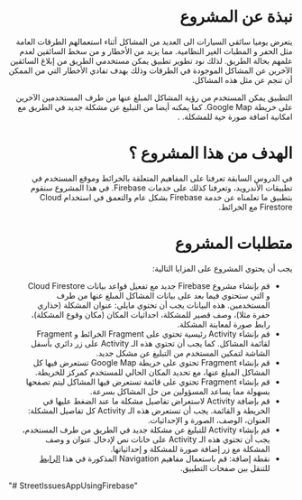 # <div dir="rtl">نبذة عن المشروع</div>
<div dir="rtl">يتعرض يوميا سائقي السيارات الى العديد من المشاكل أثناء استعمالهم الطرقات العامة مثل الحفر و المطبات الغير النظامية. مما يزيد من الأخطار و من سخط السائقين لعدم علمهم بحالة الطريق. لذلك نود تطوير تطبيق يمكن مستخدمي الطريق من إبلاغ السائقين الآخرين عن المشاكل الموجودة في الطرقات وذلك بهدف تفادي الأخطار التي من الممكن أن تنجم عن مثل هذه المشاكل.

التطبيق يمكن المستخدم من رؤية المشاكل المبلغ عنها من طرف المستخدمين الآخرين على خريطة Google Map. كما يمكنه أيضا من التبليغ عن مشكلة جديد في الطريق مع امكانية اضافة صورة حية للمشكلة.
.
</div>

# <div dir="rtl">الهدف من هذا المشروع ؟</div> 
<div dir="rtl">
في الدروس السابقة تعرفنا على المفاهيم المتعلقة بالخرائط وموقع المستخدم في تطبيقات الأندرويد، وتعرفنا كذلك على خدمات Firebase. في هذا المشروع سنقوم بتطبيق ما تعلمناه عن خدمة Firebase بشكل عام والتعمق في استخدام Cloud Firestore مع الخرائط.</div>

# <div dir="rtl">متطلبات المشروع</div>
<div dir="rtl">
يجب أن يحتوي المشروع على المزايا التالية:
<ul>
<li>قم بإنشاء مشروع Firebase جديد مع تفعيل قواعد بيانات Cloud Firestore و التي ستحتوي فيما بعد على بيانات المشاكل المبلغ عنها من طرف المستخدمين. هذه البيانات يجب أن تحتوي مايلي: عنوان المشكلة (حذاري حفرة مثلا)، وصف قصير للمشكلة، احداثيات المكان (مكان وقوع المشكلة)، رابط صورة لمعاينة المشكلة. </li> 
<li>قم بإنشاء Activity رئيسية تحتوي على Fragment الخرائط و Fragment لقائمة المشاكل. كما يجب أن تحتوي هذه الـ Activity على زر دائري بأسفل الشاشة لتمكين المستخدم من التبليغ عن مشكل جديد.
</li>
<li>قم بإنشاء Fragment تحتوي على خريطة Google Map تستعرض فيها كل المشاكل المبلغ عنها، مع تحديد المكان الحالي للمستخدم كمركز للخريطة. 
</li>
<li>قم بإنشاء Fragment تحتوي على قائمة تستعرض فيها المشاكل ليتم تصفحها بسهولة مما يساعد المسؤولين من حل المشاكل بسرعة.
</li>
<li>قم بإضافة Activity لاستعراض تفاصيل مشكلة ما عند الضغط عليها في الخريطة و القائمة. يجب أن تستعرض هذه الـ Activity كل تفاصيل المشكلة: العنوان، الوصف، الصورة و الإحداثيات.
</li>
<li>قم بإنشاء Activity للتبليغ عن مشكلة جديد في الطريق من طرف المستخدم، يجب أن تحتوي هذه الـ Activity على خانات نص لإدخال عنوان و وصف المشكلة مع زر إضافة صورة للمشكلة و إحداثياتها.
</li>
<li>نقطة إضافة: قم باستعمال مفاهيم Navigation المذكورة في هذا <a href="https://developer.android.com/guide/navigation/navigation-getting-started">الرابط</a> للتنقل بين صفحات التطبيق.
</li>
</ul>
</div>
"# StreetIssuesAppUsingFirebase" 
